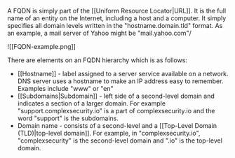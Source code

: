 A FQDN is simply part of the [[Uniform Resource Locator|URL]]. It is the full name of an entity on the Internet, including a host and a computer. It simply specifies all domain levels written in the "hostname.domain.tld" format. As an example, a mail server of Yahoo might be "mail.yahoo.com"/

![[FQDN-example.png]]

There are elements on an FQDN hierarchy which is as follows:

- [[Hostname]] - label assigned to a server service available on a network. DNS server uses a hostname to make an IP address easy to remember. Examples include "www" or "en" 
- [[Subdomains|Subdomain]] - left side of a second-level domain and indicates a section of a larger domain. For example "support.complexsecurity.io" is a part of complexsecurity.io and the word "support" is the subdomains.
- Domain name - consists of a second-level and a [[Top-Level Domain (TLD)|top-level domain]]. For example, in "complexsecurity.io", "complexsecurity" is the second-level domain and ".io" is the top-level domain.